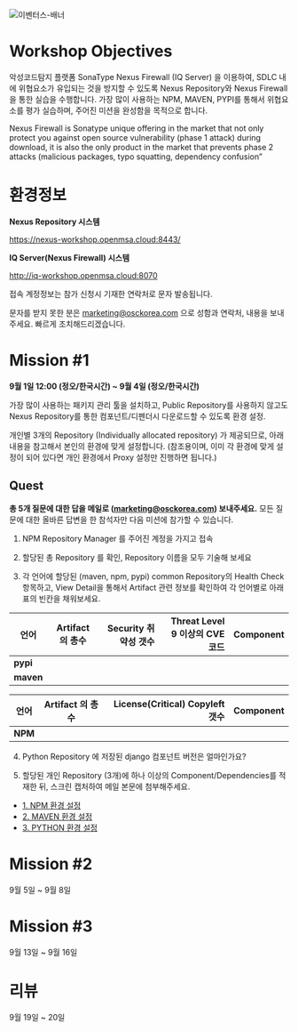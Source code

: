 ![이벤터스-배너](https://user-images.githubusercontent.com/112323612/187632301-327e3b0f-8202-4533-90bc-9e729499a73b.png)


# Workshop Objectives
악성코드탐지 플랫폼 SonaType Nexus Firewall (IQ Server) 을 이용하여, SDLC 내에 위협요소가 유입되는 것을 방지할 수 있도록 Nexus Repository와 Nexus Firewall을 통한 실습을 수행합니다. 가장 많이 사용하는 NPM, MAVEN, PYPI를 통해서 위협요소를 평가 실습하며, 주어진 미션을 완성함을 목적으로 합니다.

Nexus Firewall is Sonatype unique offering in the market that not only protect you against open source vulnerability (phase 1 attack) during download, it is also the only product in the market that prevents phase 2 attacks (malicious packages, typo squatting, dependency confusion”

# 환경정보
**Nexus Repository 시스템**

https://nexus-workshop.openmsa.cloud:8443/

**IQ Server(Nexus Firewall) 시스템**

http://iq-workshop.openmsa.cloud:8070


접속 계정정보는 참가 신청시 기재한 연락처로 문자 발송됩니다. 

문자를 받지 못한 분은 marketing@osckorea.com 으로 성함과 연락처, 내용을 보내주세요. 빠르게 조치해드리겠습니다. 

# Mission #1
**9월 1일 12:00 (정오/한국시간) ~ 9월 4일 (정오/한국시간)**

가장 많이 사용하는 패키지 관리 툴을 설치하고, Public Repository를 사용하지 않고도 Nexus Repository를 통한 컴포넌트/디펜더시 다운로드할 수 있도록 환경 설정.


개인별 3개의 Repository (Individually allocated repository) 가 제공되므로, 아래 내용을 참고해서 본인의 환경에 맞게 설정합니다.
(참조용이며, 이미 각 환경에 맞게 설정이 되어 있다면 개인 환경에서 Proxy 설정만 진행하면 됩니다.)

## Quest

**총 5개 질문에 대한 답을 메일로 (marketing@osckorea.com) 보내주세요.** 모든 질문에 대한 올바른 답변을 한 참석자만 다음 미션에 참가할 수 있습니다. 


1. NPM Repository Manager 를 주어진 계정을 가지고 접속



2. 할당된 총 Repository 를 확인, Repository 이름을 모두 기술해 보세요



3. 각 언어에 할당된 (maven, npm, pypi) common Repository의 Health Check 항목하고, View Detail을 통해서 Artifact 관련 정보를 확인하여 각 언어별로 아래 표의 빈칸을 채워보세요. 


언어 | Artifact 의 총수 | Security 취약성 갯수 | Threat Level 9 이상의 CVE 코드 | Component
---|:---:|---:|---:|---:
**pypi** | &#160;&#160;&#160; | &#160;&#160;&#160; | &#160;&#160;&#160; | &#160;&#160;&#160; | 
**maven** | &#160;&#160;&#160; | &#160;&#160;&#160; | &#160;&#160;&#160; | &#160;&#160;&#160; | 

언어 | Artifact 의 총수 | License(Critical) Copyleft 갯수 | Component
---|:---:|---:|---:
**NPM**  | &#160;&#160;&#160; | &#160;&#160;&#160; | &#160;&#160;&#160; | 



4. Python Repository 에 저장된 django 컴포넌트 버전은 얼마인가요?



5. 할당된 개인 Repository (3개)에 하나 이상의 Component/Dependencies를 적재한 뒤, 스크린 캡처하여 메일 본문에 첨부해주세요. 




- [1. NPM 환경 설정](01.NPM.md)
- [2. MAVEN 환경 설정](02.MAVEN.md)
- [3. PYTHON 환경 설정](03.PYTHON.md)

# Mission #2
9월 5일 ~ 9월 8일

# Mission #3
9월 13일 ~ 9월 16일

# 리뷰
9월 19일 ~ 20일
